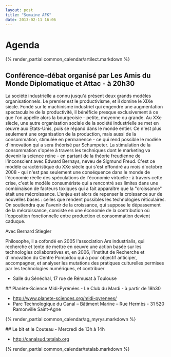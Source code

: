 ```yaml
---
layout: post
title: "Semaine AFK"
date: 2013-02-11 16:06
---
```


# Agenda

{% render_partial common_calendar/artilect.markdown %}

## Conférence-débat organisé par Les Amis du Monde Diplomatique et Attac - à 20h30

La société industrielle a connu jusqu'à présent deux grands
modèles organisationnels.
Le premier est le productivisme, et il domine le XIXe siècle.
Fondé sur le machinisme industriel qui engendre une
augmentation spectaculaire de la productivité, il bénéficie
presque exclusivement à ce que l'on appelle alors
la bourgeoisie - petite, moyenne ou grande.
Au XXe siècle, une autre organisation sociale de la société
industrielle se met en œuvre aux États-Unis, puis se répand
dans le monde entier. Ce n'est plus seulement une
organisation de la production, mais aussi de la
consommation, stimulée en permanence - ce qui rend
possible le modèle d'innovation qui a sera théorisé par
Schumpeter. La stimulation de la consommation s'opère
à travers les techniques dont le marketing va devenir la
science reine - en partant de la théorie freudienne de
l'inconscient avec Edward Bernays, neveu de Sigmund Freud.
C'est ce modèle caractéristique du XXe siècle qui s'est
effondré au mois d'octobre 2008 - qui n'est pas seulement
une conséquence dans le monde de l'économie réelle des
spéculations de l'économie virtuelle : à travers cette crise,
c'est le modèle consumériste qui a rencontré ses limites dans
une combinaison de facteurs toxiques qui a fait apparaître
que la "croissance" était une mécroissance.
L'enjeu est alors de repenser la croissance sur de nouvelles
bases : celles que rendent possibles les technologies
réticulaires. On soutiendra que l'avenir de la croissance, qui
suppose le dépassement de la mécroissance, consiste en
une économie de la contribution où l'opposition fonctionnelle
entre production et consommation devient caduque.

Avec Bernard Stiegler

Philosophe, il a cofondé
en 2005 l'association
Ars industrialis, qui recherche
et tente de mettre en oeuvre
une action basée sur les
technologies collaboratives
et, en 2006, l'Institut de
Recherche et d'innovation
du Centre Pompidou qui a pour
objectif anticiper, accompagner,
et analyser les mutations des
pratiques culturelles permises
par les technologies
numériques, et contribuer


* Salle du Sénéchal, 17 rue de Rémusat à Toulouse

## Planète-Science Midi-Pyrénées - Le Club du Mardi - à partir de 18h30

* http://www.planete-sciences.org/midi-pyrenees/
* Parc Technologique du Canal – Bâtiment Marine – Rue Hermès - 31 520 Ramonville Saint-Agne

{% render_partial common_calendar/ag_myrys.markdown %}

## Le bit et le Couteau - Mercredi de 13h à 14h

* http://canalsud.tetalab.org

{% render_partial common_calendar/tetalab.markdown %}
